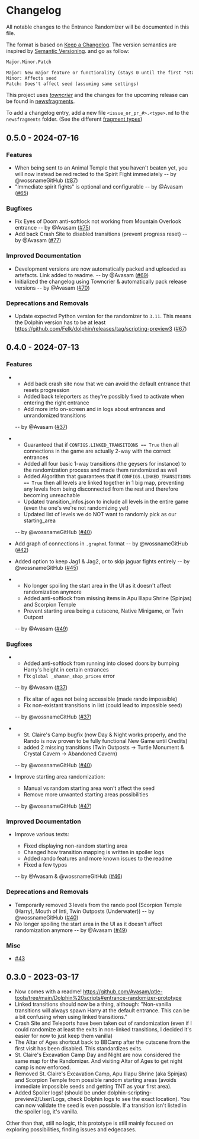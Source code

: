 # Changelog

All notable changes to the Entrance Randomizer will be documented in this file.

The format is based on [Keep a Changelog](https://keepachangelog.com/en/1.0.0/). The version semantics are inspired by [Semantic Versioning](https://semver.org/spec/v2.0.0.html). and go as follow:

```txt
Major.Minor.Patch

Major: New major feature or functionality (stays 0 until the first "stable" release)
Minor: Affects seed
Patch: Does't affect seed (assuming same settings)
```

This project uses [*towncrier*](https://towncrier.readthedocs.io/) and the changes for the upcoming release can be found in [newsfragments](./newsfragments).

To add a changelog entry, add a new file `<issue_or_pr_#>.<type>.md` to the `newsfragments` folder.
(See the different [fragment types](https://towncrier.readthedocs.io/en/latest/tutorial.html#creating-news-fragments))

<!-- towncrier release notes start -->

## 0.5.0 - 2024-07-16

### Features

- When being sent to an Animal Temple that you haven't beaten yet, you will now instead be redirected to the Spirit Fight immediately -- by @wossnameGitHub ([#87](https://github.com/Avasam/ptle-tools/issues/87))
- "Immediate spirit fights" is optional and configurable -- by @Avasam ([#65](https://github.com/Avasam/ptle-tools/issues/65))

### Bugfixes

- Fix Eyes of Doom anti-softlock not working from Mountain Overlook entrance -- by @Avasam ([#75](https://github.com/Avasam/ptle-tools/issues/75))
- Add back Crash Site to disabled transitions (prevent progress reset) -- by @Avasam ([#77](https://github.com/Avasam/ptle-tools/issues/77))

### Improved Documentation

- Development versions are now automatically packed and uploaded as artefacts. Link added to readme. -- by @Avasam ([#69](https://github.com/Avasam/ptle-tools/issues/69))
- Initialized the changelog using Towncrier & automatically pack release versions -- by @Avasam ([#70](https://github.com/Avasam/ptle-tools/issues/70))

### Deprecations and Removals

- Update expected Python version for the randomizer to `3.11`. This means the Dolphin version has to be at least <https://github.com/Felk/dolphin/releases/tag/scripting-preview3> ([#67](https://github.com/Avasam/ptle-tools/issues/67))

## 0.4.0 - 2024-07-13

### Features

- - Add back crash site now that we can avoid the default entrance that resets progression
  - Added back teleporters as they're possibly fixed to activate when entering the right entrance
  - Add more info on-screen and in logs about entrances and unrandomized transitions

  -- by @Avasam ([#37](https://github.com/Avasam/ptle-tools/issues/37))
- - Guaranteed that if `CONFIGS.LINKED_TRANSITIONS == True` then all connections in the game are actually 2-way with the correct entrances
  - Added all four basic 1-way transitions (the geysers for instance) to the randomization process and made them randomized as well
  - Added Algorithm that guarantees that if `CONFIGS.LINKED_TRANSITIONS == True` then all levels are linked together in 1 big map, preventing any levels from being disconnected from the rest and therefore becoming unreachable
  - Updated transition_infos.json to include all levels in the entire game (even the one's we're not randomizing yet)
  - Updated list of levels we do NOT want to randomly pick as our starting_area

  -- by @wossnameGitHub ([#40](https://github.com/Avasam/ptle-tools/issues/40))
- Add graph of connections in `.graphml` format -- by @wossnameGitHub ([#42](https://github.com/Avasam/ptle-tools/issues/42))
- Added option to keep Jag1 & Jag2, or to skip jaguar fights entirely -- by @wossnameGitHub ([#45](https://github.com/Avasam/ptle-tools/issues/45))
- - No longer spoiling the start area in the UI as it doesn't affect randomization anymore
  - Added anti-softlock from missing items in Apu Illapu Shrine (Spinjas) and Scorpion Temple
  - Prevent starting area being a cutscene, Native Minigame, or Twin Outpost

  -- by @Avasam ([#49](https://github.com/Avasam/ptle-tools/issues/49))

### Bugfixes

- - Added anti-softlock from running into closed doors by bumping Harry's height in certain entrances
  - Fix `global _shaman_shop_prices` error

  -- by @Avasam ([#37](https://github.com/Avasam/ptle-tools/issues/37))
  - Fix altar of ages not being accessible (made rando impossible)
  - Fix non-existant transitions in list (could lead to impossible seed)

  -- by @wossnameGitHub ([#37](https://github.com/Avasam/ptle-tools/issues/37))
- - St. Claire's Camp bugfix (now Day & Night works properly, and the Rando is now proven to be fully functional New Game until Credits)
  - added 2 missing transitions (Twin Outposts -> Turtle Monument & Crystal Cavern -> Abandoned Cavern)

  -- by @wossnameGitHub ([#40](https://github.com/Avasam/ptle-tools/issues/40))
- Improve starting area randomization:

  - Manual vs random starting area won't affect the seed
  - Remove more unwanted starting areas possibilities

  -- by @wossnameGitHub ([#47](https://github.com/Avasam/ptle-tools/issues/47))

### Improved Documentation

- Improve various texts:

  - Fixed displaying non-random starting area
  - Changed how transition mapping is written in spoiler logs
  - Added rando features and more known issues to the readme
  - Fixed a few typos

   -- by @Avasam & @wossnameGitHub ([#46](https://github.com/Avasam/ptle-tools/issues/46))

### Deprecations and Removals

- Temporarily removed 3 levels from the rando pool (Scorpion Temple (Harry), Mouth of Inti, Twin Outposts (Underwater)) -- by @wossnameGitHub ([#40](https://github.com/Avasam/ptle-tools/issues/40))
- No longer spoiling the start area in the UI as it doesn't affect randomization anymore -- by @Avasam ([#49](https://github.com/Avasam/ptle-tools/issues/49))

### Misc

- [#43](https://github.com/Avasam/ptle-tools/issues/43)

## 0.3.0 - 2023-03-17

- Now comes with a readme! <https://github.com/Avasam/ptle-tools/tree/main/Dolphin%20scripts#entrance-randomizer-prototype>
- Linked transitions should now be a thing, although: "Non-vanilla transitions will always spawn Harry at the default entrance. This can be a bit confusing when using linked transitions."
- Crash Site and Teleports have been taken out of randomization (even if I could randomize at least the exits in non-linked transitions, I decided it's easier for now to just keep them vanilla)
- The Altar of Ages shortcut back to BBCamp after the cutscene from the first visit has been disabled. This standardizes exits.
- St. Claire's Excavation Camp Day and Night are now considered the same map for the Randomizer. And visiting Altar of Ages to get night camp is now enforced.
- Removed St. Claire's Excavation Camp, Apu Illapu Shrine (aka Spinjas) and Scorpion Temple from possible random starting areas (avoids immediate impossible seeds and getting TNT as your first area).
- Added Spoiler logs! (should be under dolphin-scripting-preview2/User/Logs, check Dolphin logs to see the exact location). You can now validate the seed is even possible. If a transition isn't listed in the spoiler log, it's vanilla.

Other than that, still no logic, this prototype is still mainly focused on exploring possibilities, finding issues and edgecases.
